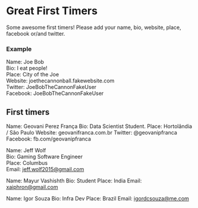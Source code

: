 # Great First Timers

Some awesome first timers! Please add your name, bio, website, place, facebook or/and twitter.

### Example

Name: Joe Bob  
Bio: I eat people!  
Place: City of the Joe  
Website: joethecannonball.fakewebsite.com  
Twitter: JoeBobTheCannonFakeUser  
Facebook: JoeBobTheCannonFakeUser  

## First timers

Name: Geovani Perez França 
Bio: Data Scientist Student. 
Place: Hortolândia / São Paulo
Website: geovanifranca.com.br
Twitter: @geovanipfranca  
Facebook: fb.com/geovanipfranca

Name: Jeff Wolf  
Bio: Gaming Software Engineer  
Place: Columbus  
Email: jeff.wolf2015@gmail.com  


Name: Mayur Vashishth
Bio: Student
Place: India
Email: xaiphron@gmail.com

Name: Igor Souza
Bio: Infra Dev
Place: Brazil
Email: igordcsouza@me.com